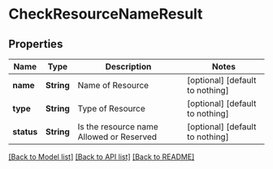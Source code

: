# CheckResourceNameResult


## Properties
Name | Type | Description | Notes
------------ | ------------- | ------------- | -------------
**name** | **String** | Name of Resource | [optional] [default to nothing]
**type** | **String** | Type of Resource | [optional] [default to nothing]
**status** | **String** | Is the resource name Allowed or Reserved | [optional] [default to nothing]


[[Back to Model list]](../README.md#models) [[Back to API list]](../README.md#api-endpoints) [[Back to README]](../README.md)


